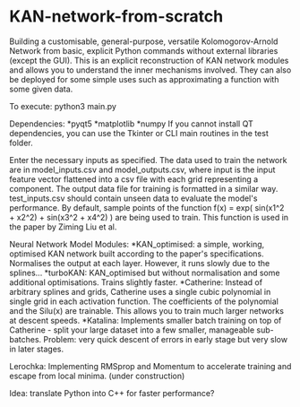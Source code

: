 # KAN-network-from-scratch
Building a customisable, general-purpose, versatile Kolomogorov-Arnold Network from basic, explicit Python commands without external libraries (except the GUI). This is an explicit reconstruction of KAN network modules and allows you to understand the inner mechanisms involved. They can also be deployed for some simple uses such as approximating a function with some given data. 

To execute: python3 main.py

Dependencies:
*pyqt5
*matplotlib
*numpy
If you cannot install QT dependencies, you can use the Tkinter or CLI main routines in the test folder. 

Enter the necessary inputs as specified. The data used to train the network are in model_inputs.csv and model_outputs.csv, where input is the input feature vector flattened into a csv file with each grid representing a component. The output data file for training is formatted in a similar way. test_inputs.csv should contain unseen data to evaluate the model's performance. By default, sample points of the function f(x) = exp( sin(x1^2 + x2^2) + sin(x3^2 + x4^2) ) are being used to train. This function is used in the paper by Ziming Liu et al. 

Neural Network Model Modules:
*KAN_optimised: a simple, working, optimised KAN network built according to the paper's specifications. Normalises the output at each layer. However, it runs slowly due to the splines...
*turboKAN: KAN_optimised but without normalisation and some additional optimisations. Trains slightly faster.
*Catherine: Instead of arbitrary splines and grids, Catherine uses a single cubic polynomial in single grid in each activation function. The coefficients of the polynomial and the Silu(x) are trainable. This allows you to train much larger networks at descent speeds.
*Katalina: Implements smaller batch training on top of Catherine - split your large dataset into a few smaller, manageable sub-batches. Problem: very quick descent of errors in early stage but very slow in later stages. 

Lerochka: Implementing RMSprop and Momentum to accelerate training and escape from local minima.  (under construction)

Idea: translate Python into C++ for faster performance?
